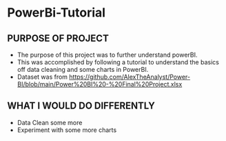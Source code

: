 # PowerBi-Tutorial

## PURPOSE OF PROJECT  
  
 * The purpose of this project was to further understand powerBI.
 * This was accomplished by following a tutorial to understand the basics off data cleaning and some charts in PowerBI.
 * Dataset was from https://github.com/AlexTheAnalyst/Power-BI/blob/main/Power%20BI%20-%20Final%20Project.xlsx
 
 
## WHAT I WOULD DO DIFFERENTLY 

* Data Clean some more
* Experiment with some more charts
